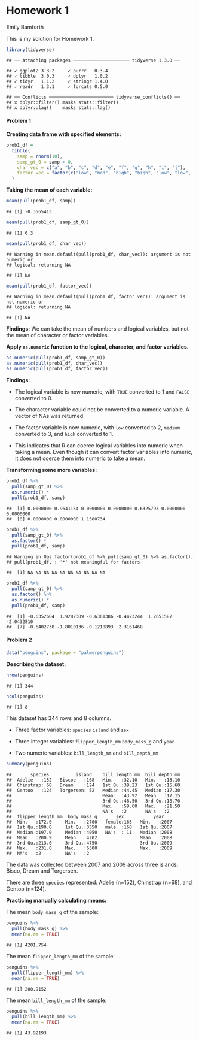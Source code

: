 Homework 1
================
Emily Bamforth

This is my solution for Homework 1.

``` r
library(tidyverse)
```

    ## ── Attaching packages ───────────────────── tidyverse 1.3.0 ──

    ## ✓ ggplot2 3.3.2     ✓ purrr   0.3.4
    ## ✓ tibble  3.0.3     ✓ dplyr   1.0.2
    ## ✓ tidyr   1.1.2     ✓ stringr 1.4.0
    ## ✓ readr   1.3.1     ✓ forcats 0.5.0

    ## ── Conflicts ──────────────────────── tidyverse_conflicts() ──
    ## x dplyr::filter() masks stats::filter()
    ## x dplyr::lag()    masks stats::lag()

#### Problem 1

**Creating data frame with specified elements:**

``` r
prob1_df =
  tibble(
    samp = rnorm(10),
    samp_gt_0 = samp > 0,
    char_vec = c("a", "b", "c", "d", "e", "f", "g", "h", "i", "j"),
    factor_vec = factor(c("low", "med", "high", "high", "low", "low",         "med", "high", "med", "med"))
  )
```

**Taking the mean of each variable:**

``` r
mean(pull(prob1_df, samp))
```

    ## [1] -0.3565413

``` r
mean(pull(prob1_df, samp_gt_0))
```

    ## [1] 0.3

``` r
mean(pull(prob1_df, char_vec))
```

    ## Warning in mean.default(pull(prob1_df, char_vec)): argument is not numeric or
    ## logical: returning NA

    ## [1] NA

``` r
mean(pull(prob1_df, factor_vec))
```

    ## Warning in mean.default(pull(prob1_df, factor_vec)): argument is not numeric or
    ## logical: returning NA

    ## [1] NA

**Findings:** We can take the mean of numbers and logical variables, but
not the mean of character or factor variables.

**Apply `as.numeric` function to the logical, character, and factor
variables.**

``` r
as.numeric(pull(prob1_df, samp_gt_0))
as.numeric(pull(prob1_df, char_vec))
as.numeric(pull(prob1_df, factor_vec))
```

**Findings:**

  - The logical variable is now numeric, with `TRUE` converted to 1 and
    `FALSE` converted to 0.

  - The character variable could not be converted to a numeric variable.
    A vector of NAs was returned.

  - The factor variable is now numeric, with `low` converted to 2,
    `medium` converted to 3, and `high` converted to 1.

  - This indicates that R can coerce logical variables into numeric when
    taking a mean. Even though it can convert factor variables into
    numeric, it does not coerce them into numeric to take a mean.

**Transforming some more variables:**

``` r
prob1_df %>% 
  pull(samp_gt_0) %>% 
  as.numeric() *
  pull(prob1_df, samp)
```

    ##  [1] 0.0000000 0.9641154 0.0000000 0.0000000 0.6325793 0.0000000 0.0000000
    ##  [8] 0.0000000 0.0000000 1.1580734

``` r
prob1_df %>% 
  pull(samp_gt_0) %>% 
  as.factor() *
  pull(prob1_df, samp)
```

    ## Warning in Ops.factor(prob1_df %>% pull(samp_gt_0) %>% as.factor(),
    ## pull(prob1_df, : '*' not meaningful for factors

    ##  [1] NA NA NA NA NA NA NA NA NA NA

``` r
prob1_df %>%
  pull(samp_gt_0) %>%
  as.factor() %>% 
  as.numeric() * 
  pull(prob1_df, samp)
```

    ##  [1] -0.6352604  1.9282309 -0.6361386 -0.4423244  1.2651587 -2.0432810
    ##  [7] -0.6402738 -1.8010136 -0.1218893  2.3161468

#### Problem 2

``` r
data("penguins", package = "palmerpenguins")
```

**Describing the dataset:**

``` r
nrow(penguins)
```

    ## [1] 344

``` r
ncol(penguins)
```

    ## [1] 8

This dataset has 344 rows and 8 columns.

  - Three factor variables: `species` `island` and `sex`

  - Three integer variables: `flipper_length_mm` `body_mass_g` and
    `year`

  - Two numeric variables: `bill_length_mm` and `bill_depth_mm`

<!-- end list -->

``` r
summary(penguins)
```

    ##       species          island    bill_length_mm  bill_depth_mm  
    ##  Adelie   :152   Biscoe   :168   Min.   :32.10   Min.   :13.10  
    ##  Chinstrap: 68   Dream    :124   1st Qu.:39.23   1st Qu.:15.60  
    ##  Gentoo   :124   Torgersen: 52   Median :44.45   Median :17.30  
    ##                                  Mean   :43.92   Mean   :17.15  
    ##                                  3rd Qu.:48.50   3rd Qu.:18.70  
    ##                                  Max.   :59.60   Max.   :21.50  
    ##                                  NA's   :2       NA's   :2      
    ##  flipper_length_mm  body_mass_g       sex           year     
    ##  Min.   :172.0     Min.   :2700   female:165   Min.   :2007  
    ##  1st Qu.:190.0     1st Qu.:3550   male  :168   1st Qu.:2007  
    ##  Median :197.0     Median :4050   NA's  : 11   Median :2008  
    ##  Mean   :200.9     Mean   :4202                Mean   :2008  
    ##  3rd Qu.:213.0     3rd Qu.:4750                3rd Qu.:2009  
    ##  Max.   :231.0     Max.   :6300                Max.   :2009  
    ##  NA's   :2         NA's   :2

The data was collected between 2007 and 2009 across three islands:
Bisco, Dream and Torgersen.

There are three `species` represented: Adelie (n=152), Chinstrap (n=68),
and Gentoo (n=124).

**Practicing manually calculating means:**

The mean `body_mass_g` of the sample:

``` r
penguins %>% 
  pull(body_mass_g) %>%
  mean(na.rm = TRUE)
```

    ## [1] 4201.754

The mean `flipper_length_mm` of the sample:

``` r
penguins %>% 
  pull(flipper_length_mm) %>%
  mean(na.rm = TRUE)
```

    ## [1] 200.9152

The mean `bill_length_mm` of the sample:

``` r
penguins %>% 
  pull(bill_length_mm) %>%
  mean(na.rm = TRUE)
```

    ## [1] 43.92193

